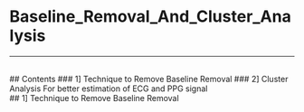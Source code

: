 # Baseline_Removal_And_Cluster_Analysis
---
<br>
## Contents
### 1] Technique to Remove Baseline Removal
### 2] Cluster Analysis For better estimation of ECG and PPG signal
<br>
## 1] Technique to Remove Baseline Removal




